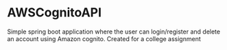 # AWSCognitoAPI
Simple spring boot application where the user can login/register and delete an account using Amazon cognito. Created for a college assignment
